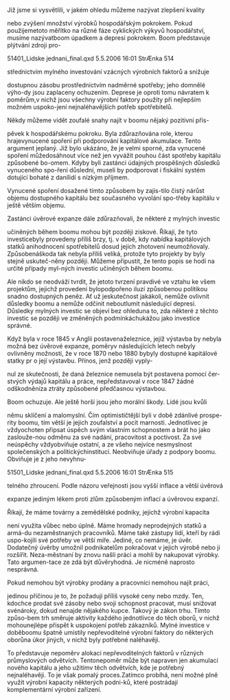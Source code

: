 
Již jsme si vysvětlili, v jakém ohledu můžeme nazývat zlepšení kvality

nebo zvýšení množství výrobků hospodářským pokrokem. Pokud použijemetoto měřítko na různé fáze cyklických výkyvů hospodářství, musíme nazývatboom úpadkem a depresi pokrokem. Boom představuje plýtvání zdroji pro-

51401_Lidske jednani_final.qxd 5.5.2006 16:01 StrÆnka 514

střednictvím mylného investování vzácných výrobních faktorů a snižuje

dostupnou zásobu prostřednictvím nadměrné spotřeby; jeho domnělé výho-dy jsou zaplaceny ochuzením. Deprese je oproti tomu návratem k poměrům,v nichž jsou všechny výrobní faktory použity při nejlepším možném uspoko-jení nejnaléhavějších potřeb spotřebitelů.

Někdy můžeme vidět zoufalé snahy najít v boomu nějaký pozitivní přís-

pěvek k hospodářskému pokroku. Byla zdůrazňována role, kterou hrajevynucené spoření při podporování kapitálové akumulace. Tento argument jeplaný. Již bylo ukázáno, že je velmi sporné, zda vynucené spoření můžedosáhnout více než jen vyvážit pouhou část spotřeby kapitálu způsobené bo-omem. Kdyby byli zastánci údajných prospěšných důsledků vynuceného spo-ření důslední, museli by podporovat i fiskální systém dotující bohaté z danílidí s nízkým příjmem.

Vynucené spoření dosažené tímto způsobem by zajis-tilo čistý nárůst objemu dostupného kapitálu bez současného vyvolání spo-třeby kapitálu v ještě větším objemu.

Zastánci úvěrové expanze dále zdůrazňovali, že některé z mylných investic

učiněných během boomu mohou být později ziskové. Říkají, že tyto investicebyly provedeny příliš brzy, tj. v době, kdy nabídka kapitálových statků anihodnocení spotřebitelů dosud jejich zhotovení neumožňovaly. Způsobenáškoda tak nebyla příliš veliká, protože tyto projekty by byly stejně uskuteč-něny později. Můžeme připustit, že tento popis se hodí na určité případy myl-ných investic učiněných během boomu.

Ale nikdo se neodváží tvrdit, že jetoto tvrzení pravdivé ve vztahu ke všem projektům, jejichž provedení bylopodpořeno iluzí způsobenou politikou snadno dostupných peněz. Ať už jeskutečnost jakákoli, nemůže ovlivnit důsledky boomu a nemůže odčinit neboutlumit následující depresi. Důsledky mylných investic se objeví bez ohleduna to, zda některé z těchto investic se později ve změněných podmínkáchukážou jako investice správné.

Když byla v roce 1845 v Anglii postavenaželeznice, jejíž výstavba by nebyla možná bez úvěrové expanze, poměryv následujících letech nebyly ovlivněny možností, že v roce 1870 nebo 1880 bybyly dostupné kapitálové statky pr o její výstavbu. Přínos, jenž později vyply-

nul ze skutečnosti, že daná železnice nemusela být postavena pomocí čer-stvých výdajů kapitálu a práce, nepředstavoval v roce 1847 žádné odškodněníza ztráty způsobené předčasnou výstavbou.

Boom ochuzuje. Ale ještě horší jsou jeho morální škody. Lidé jsou kvůli

němu sklíčení a malomyslní. Čím optimističtější byli v době zdánlivé prospe-rity boomu, tím větší je jejich zoufalství a pocit marnosti. Jednotlivec je vždyochoten připsat úspěch svým vlastním schopnostem a brát ho jako zaslouže-nou odměnu za své nadání, pracovitost a poctivost. Za své neúspěchy vždyobviňuje ostatní, a ze všeho nejvíce nesmyslnost společenských a politickýchinstitucí. Neobviňuje úřady z podpory boomu. Obviňuje je z jeho nevyhnu-

51501_Lidske jednani_final.qxd 5.5.2006 16:01 StrÆnka 515

telného zhroucení. Podle názoru veřejnosti jsou vyšší inflace a větší úvěrová

expanze jediným lékem proti zlům způsobeným inflací a úvěrovou expanzí.

Říkají, že máme továrny a zemědělské podniky, jejichž výrobní kapacita

není využita vůbec nebo úplně. Máme hromady neprodejných statků a armá-du nezaměstnaných pracovníků. Máme také zástupy lidí, kteří by rádi uspo-kojili své potřeby ve větší míře. Jediné, co nemáme, je úvěr. Dodatečný úvěrby umožnil podnikatelům pokračovat v jejich výrobě nebo ji rozšířit. Neza-městnaní by znovu našli práci a mohli by nakupovat výrobky. Tato argumen-tace ze zdá být důvěryhodná. Je nicméně naprosto nesprávná.

Pokud nemohou být výrobky prodány a pracovníci nemohou najít práci,

jedinou příčinou je to, že požadují příliš vysoké ceny nebo mzdy. Ten, kdochce prodat své zásoby nebo svoji schopnost pracovat, musí snižovat svénároky, dokud nenajde nějakého kupce. Takový je zákon trhu. Tímto způso-bem trh směruje aktivity každého jednotlivce do těch oborů, v nichž mohounejlépe přispět k uspokojení potřeb zákazníků. Mylné investice v doběboomu špatně umístily nepřevoditelné výrobní faktory do některých oborůna úkor jiných, v nichž byly potřebné naléhavěji.

To představuje nepoměrv alokaci nepřevoditelných faktorů v různých průmyslových odvětvích. Tentonepoměr může být napraven jen akumulací nového kapitálu a jeho užitímv těch odvětvích, kde je potřebný nejnaléhavěji. To je však pomalý proces.Zatímco probíhá, není možné plně využít výrobní kapacity některých podni-ků, které postrádají komplementární výrobní zařízení.
